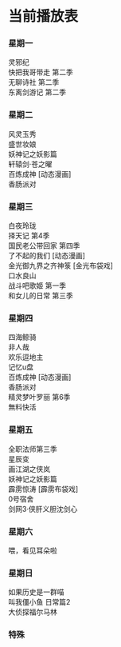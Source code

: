 # 当前播放表

### 星期一
灵邪纪  
快把我哥带走 第二季  
无聊诗社 第二季  
东离剑游记 第二季  

### 星期二
风灵玉秀  
盛世妆娘  
妖神记之妖影篇  
轩辕剑·苍之曜  
百炼成神  [动态漫画]  
香肠派对  

### 星期三
白夜玲珑  
择天记 第4季  
国民老公带回家 第四季  
了不起的我们  [动态漫画]  
金光御九界之齐神箓  [金光布袋戏]  
口水良山  
战斗吧歌姬 第一季  
和女儿的日常 第三季  

### 星期四
四海鲸骑  
非人哉  
欢乐逗地主  
记忆u盘  
百炼成神  [动态漫画]  
香肠派对  
精灵梦叶罗丽 第6季  
無料快活  
### 星期五  
全职法师第三季  
星辰变  
画江湖之侠岚  
妖神记之妖影篇  
霹雳惊涛  [霹雳布袋戏]  
0号宿舍  
剑网3·侠肝义胆沈剑心  
### 星期六  
喂，看见耳朵啦  

### 星期日  

如果历史是一群喵  
叫我僵小鱼 日常篇2  
大侦探福尔马林  


### 特殊 
